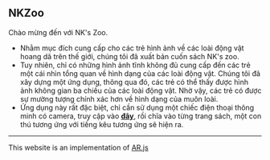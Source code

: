 ## NKZoo

Chào mừng đến với NK's Zoo.  

- Nhằm mục đích cung cấp cho các trẻ hình ảnh về các loài động vật hoang dã trên thế giới, chúng tôi đã xuất bản cuốn sách NK's zoo.
- Tuy nhiên, chỉ có những hình ảnh tĩnh không đủ cung cấp đến các trẻ một cái nhìn tổng quan về hình dạng của các loài động vật. Chúng tôi đã xây dựng một ứng dụng, thông qua đó, các trẻ có thể thấy được hình ảnh không gian ba chiều của các loài động vật. Nhờ vậy, các trẻ có được sự mường tượng chính xác hơn về hình dạng của muôn loài.
- Ứng dụng này rất đặc biệt, chỉ cần sử dụng một chiếc điện thoại thông minh có camera, truy cập vào [**đây**](https://taigama.github.io/NKZoo/webar.html), rồi chĩa vào từng trang sách, một con thú tương ứng với tiếng kêu tương ứng sẽ hiện ra.


---  

This website is an implementation of [AR.js](https://github.com/jeromeetienne/AR.js)


